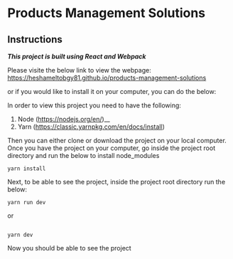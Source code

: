 # Products Management Solutions
## Instructions
***This project is built using React and Webpack***

Please visite the below link to view the webpage:
https://heshameltobgy81.github.io/products-management-solutions

or if you would like to install it on your computer, you can do the below:

In order to view this project you need to have the following:
1. Node (https://nodejs.org/en/)__
2. Yarn (https://classic.yarnpkg.com/en/docs/install)

Then you can either clone or download the project on your local computer.
Once you have the project on your computer, go inside the project root directory and run the below to install node_modules 

```
yarn install
```
Next, to be able to see the project, inside the project root directory run the below:

```
yarn run dev
```
or 

```

yarn dev
```
Now you should be able to see the project

